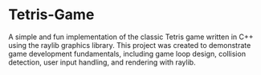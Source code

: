 # Tetris-Game
A simple and fun implementation of the classic Tetris game written in C++ using the raylib graphics library. This project was created to demonstrate game development fundamentals, including game loop design, collision detection, user input handling, and rendering with raylib.
